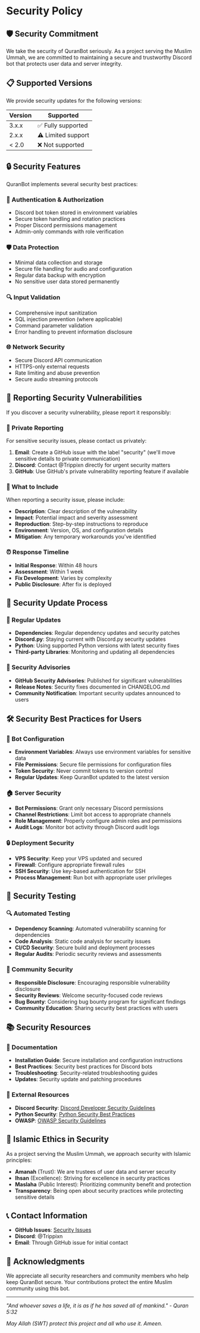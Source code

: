 # Security Policy

## 🛡️ Security Commitment

We take the security of QuranBot seriously. As a project serving the Muslim Ummah, we are committed to maintaining a secure and trustworthy Discord bot that protects user data and server integrity.

## 📋 Supported Versions

We provide security updates for the following versions:

| Version | Supported          |
| ------- | ------------------ |
| 3.x.x   | ✅ Fully supported |
| 2.x.x   | ⚠️ Limited support |
| < 2.0   | ❌ Not supported   |

## 🔒 Security Features

QuranBot implements several security best practices:

### 🔐 Authentication & Authorization
- Discord bot token stored in environment variables
- Secure token handling and rotation practices
- Proper Discord permissions management
- Admin-only commands with role verification

### 🛡️ Data Protection
- Minimal data collection and storage
- Secure file handling for audio and configuration
- Regular data backup with encryption
- No sensitive user data stored permanently

### 🔍 Input Validation
- Comprehensive input sanitization
- SQL injection prevention (where applicable)
- Command parameter validation
- Error handling to prevent information disclosure

### 🌐 Network Security
- Secure Discord API communication
- HTTPS-only external requests
- Rate limiting and abuse prevention
- Secure audio streaming protocols

## 🚨 Reporting Security Vulnerabilities

If you discover a security vulnerability, please report it responsibly:

### 📧 Private Reporting

For sensitive security issues, please contact us privately:

1. **Email**: Create a GitHub issue with the label "security" (we'll move sensitive details to private communication)
2. **Discord**: Contact @Trippixn directly for urgent security matters
3. **GitHub**: Use GitHub's private vulnerability reporting feature if available

### 📝 What to Include

When reporting a security issue, please include:

- **Description**: Clear description of the vulnerability
- **Impact**: Potential impact and severity assessment
- **Reproduction**: Step-by-step instructions to reproduce
- **Environment**: Version, OS, and configuration details
- **Mitigation**: Any temporary workarounds you've identified

### ⏰ Response Timeline

- **Initial Response**: Within 48 hours
- **Assessment**: Within 1 week
- **Fix Development**: Varies by complexity
- **Public Disclosure**: After fix is deployed

## 🔄 Security Update Process

### 🚀 Regular Updates

- **Dependencies**: Regular dependency updates and security patches
- **Discord.py**: Staying current with Discord.py security updates
- **Python**: Using supported Python versions with latest security fixes
- **Third-party Libraries**: Monitoring and updating all dependencies

### 📢 Security Advisories

- **GitHub Security Advisories**: Published for significant vulnerabilities
- **Release Notes**: Security fixes documented in CHANGELOG.md
- **Community Notification**: Important security updates announced to users

## 🛠️ Security Best Practices for Users

### 🔧 Bot Configuration

- **Environment Variables**: Always use environment variables for sensitive data
- **File Permissions**: Secure file permissions for configuration files
- **Token Security**: Never commit tokens to version control
- **Regular Updates**: Keep QuranBot updated to the latest version

### 🏠 Server Security

- **Bot Permissions**: Grant only necessary Discord permissions
- **Channel Restrictions**: Limit bot access to appropriate channels
- **Role Management**: Properly configure admin roles and permissions
- **Audit Logs**: Monitor bot activity through Discord audit logs

### 🔒 Deployment Security

- **VPS Security**: Keep your VPS updated and secured
- **Firewall**: Configure appropriate firewall rules
- **SSH Security**: Use key-based authentication for SSH
- **Process Management**: Run bot with appropriate user privileges

## 🧪 Security Testing

### 🔍 Automated Testing

- **Dependency Scanning**: Automated vulnerability scanning for dependencies
- **Code Analysis**: Static code analysis for security issues
- **CI/CD Security**: Secure build and deployment processes
- **Regular Audits**: Periodic security reviews and assessments

### 🤝 Community Security

- **Responsible Disclosure**: Encouraging responsible vulnerability disclosure
- **Security Reviews**: Welcome security-focused code reviews
- **Bug Bounty**: Considering bug bounty program for significant findings
- **Community Education**: Sharing security best practices with users

## 📚 Security Resources

### 📖 Documentation

- **Installation Guide**: Secure installation and configuration instructions
- **Best Practices**: Security best practices for Discord bots
- **Troubleshooting**: Security-related troubleshooting guides
- **Updates**: Security update and patching procedures

### 🔗 External Resources

- **Discord Security**: [Discord Developer Security Guidelines](https://discord.com/developers/docs/topics/security)
- **Python Security**: [Python Security Best Practices](https://python.org/dev/security/)
- **OWASP**: [OWASP Security Guidelines](https://owasp.org/)

## 🤲 Islamic Ethics in Security

As a project serving the Muslim Ummah, we approach security with Islamic principles:

- **Amanah** (Trust): We are trustees of user data and server security
- **Ihsan** (Excellence): Striving for excellence in security practices
- **Maslaha** (Public Interest): Prioritizing community benefit and protection
- **Transparency**: Being open about security practices while protecting sensitive details

## 📞 Contact Information

- **GitHub Issues**: [Security Issues](https://github.com/trippixn963/QuranBot/issues)
- **Discord**: @Trippixn
- **Email**: Through GitHub issue for initial contact

## 🙏 Acknowledgments

We appreciate all security researchers and community members who help keep QuranBot secure. Your contributions protect the entire Muslim community using this bot.

---

_"And whoever saves a life, it is as if he has saved all of mankind." - Quran 5:32_

_May Allah (SWT) protect this project and all who use it. Ameen._
